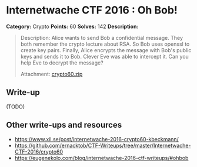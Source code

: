 # Internetwache CTF 2016 : Oh Bob!

**Category:** Crypto
**Points:** 60
**Solves:** 142
**Description:**

> Description: Alice wants to send Bob a confidential message. They both remember the crypto lecture about RSA. So Bob uses openssl to create key pairs. Finally, Alice encrypts the message with Bob's public keys and sends it to Bob. Clever Eve was able to intercept it. Can you help Eve to decrypt the message?
> 
> 
> Attachment: [crypto60.zip](./crypto60.zip)


## Write-up

(TODO)

## Other write-ups and resources

* <https://www.xil.se/post/internetwache-2016-crypto60-kbeckmann/>
* <https://github.com/ernacktob/CTF-Writeups/tree/master/Internetwache-CTF-2016/crypto60>
* <https://eugenekolo.com/blog/internetwache-2016-ctf-writeups/#ohbob>
